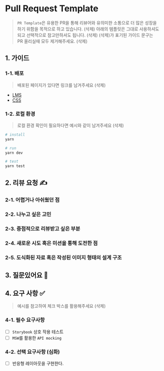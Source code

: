 # Pull Request Template

> `PR Template`은 유용한 PR을 통해 리뷰어와 유의미한 소통으로 더 많은 성장을 하기 위함을 목적으로 하고 있습니다. (삭제)
> 아래의 템플릿은 그대로 사용하셔도 되고 선택적으로 참고만하셔도 됩니다. (삭제)
> (삭제)가 표기된 가이드 문구는 PR 올리실때 모두 제거해주세요. (삭제)

## 1. 가이드

### 1-1. 배포

> 배포된 페이지가 있다면 링크를 남겨주세요 (삭제)

- [LMS](https://edu.nextstep.camp)
- [CSS](next-step.github.io/shopping-cart-css)

### 1-2. 로컬 환경

> 로컬 환경 확인이 필요하다면 예시와 같이 남겨주세요 (삭제)

```bash
# install
yarn

# run
yarn dev

# test
yarn test
```

## 2. 리뷰 요청 ✍️

### 2-1. 어렵거나 아쉬웠던 점

### 2-2. 나누고 싶은 고민

### 2-3. 중점적으로 리뷰받고 싶은 부분

### 2-4. 새로운 시도 혹은 미션을 통해 도전한 점

### 2-5. 도식화된 자료 혹은 작성된 이미지 형태의 설계 구조

## 3. 질문있어요 🙋

## 4. 요구 사항 ✅

> 예시를 참고하여 체크 박스를 활용해주세요 (삭제)

### 4-1. 필수 요구사항

- [ ] `Storybook` 상호 작용 테스트
- [ ] `MSW`를 활용한 `API mocking`

### 4-2. 선택 요구사항 (심화)

- [ ] 반응형 레이아웃을 구현한다.
